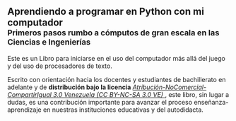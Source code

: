 <h2> Aprendiendo a programar en Python con mi computador <br> <sub> Primeros pasos rumbo a cómputos de gran escala en las Ciencias e Ingenierías</sub></h2>

Este es un Libro para iniciarse en el uso del computador 
más allá del juego y del uso de procesadores de texto.

Escrito con orientación hacia los docentes y estudiantes de 
bachillerato en adelante y de **distribución bajo la licencia** 
     <a href="http://creativecommons.org/licenses/by-nc-sa/3.0/ve/" target="_blank">
             <em>Atribución-NoComercial-CompartirIgual 3.0 Venezuela (CC BY-NC-SA 3.0 VE)</em> 
    </a>, este libro, sin lugar a dudas, es una contribución
importante para avanzar el proceso enseñanza-aprendizaje en nuestras
instituciones educativas y del autodidacta.


